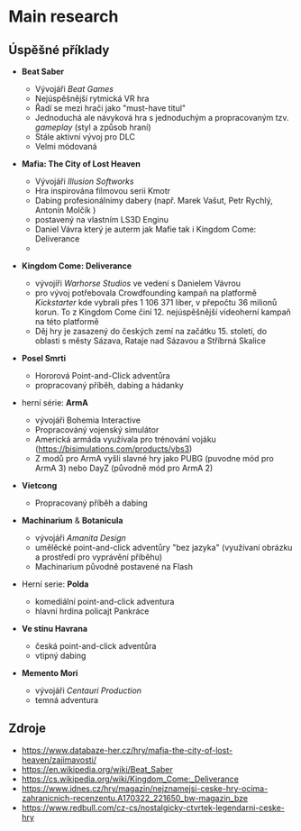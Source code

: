 # Main research

## Úspěšné příklady
- **Beat Saber**
    - Vývojáři *Beat Games*
    - Nejúspěšnější rytmická VR hra
    - Řadí se mezi hrači jako "must-have titul"
    - Jednoduchá ale návyková hra s jednoduchým a propracovaným tzv. *gameplay* (styl a způsob hraní)
    - Stále aktivní vývoj pro DLC
    - Velmi módovaná 

- **Mafia: The City of Lost Heaven**  
    - Vývojáři *Illusion Softworks*
    - Hra inspirována filmovou serii Kmotr
    - Dabing profesionálnimy dabery (např. Marek Vašut, Petr Rychlý, Antonín Molčík )
    - postavený na vlastním LS3D Enginu
    - Daniel Vávra který je auterm jak Mafie tak i Kingdom Come: Deliverance
    - 
- **Kingdom Come: Deliverance**
    - vývojíři *Warhorse Studios* ve vedení s Danielem Vávrou
    - pro vývoj potřebovala Crowdfounding kampaň na platformě *Kickstarter* kde vybrali přes 1 106 371 liber, v přepočtu 36 milionů korun. To z Kingdom Come činí 12. nejúspěšnější videoherní kampaň na této platformě
    - Děj hry je zasazený do českých zemí na začátku 15. století, do oblasti s městy Sázava, Rataje nad Sázavou a Stříbrná Skalice

- **Posel Smrti**
    - Hororová Point-and-Click adventůra
    - propracovaný příběh, dabing a hádanky

- herní série: **ArmA**
    - vývojáři Bohemia Interactive
    - Propracováný vojenský simulátor
    - Americká armáda využívala pro trénování vojáku (https://bisimulations.com/products/vbs3)
    - Z modů pro ArmA vyšli slavné hry jako PUBG (puvodne mód pro ArmA 3) nebo DayZ (původně mód pro ArmA 2)

- **Vietcong**
    - Propracovaný příběh a dabing

- **Machinarium** & **Botanicula** 
    - vývojáři *Amanita Design*
    - umělěcké point-and-click adventůry "bez jazyka" (využívaní obrázku a prostředí pro vyprávění příběhu)
    - Machinarium původně postavené na Flash

- Herní serie: **Polda**
    - komediální point-and-click adventura
    - hlavní hrdina policajt Pankráce

- **Ve stínu Havrana**
  - česká point-and-click adventůra
  - vtipný dabing

- **Memento Mori**
  - vývojáři *Centauri Production*
  - temná adventura
## Zdroje
- https://www.databaze-her.cz/hry/mafia-the-city-of-lost-heaven/zajimavosti/
- https://en.wikipedia.org/wiki/Beat_Saber
- https://cs.wikipedia.org/wiki/Kingdom_Come:_Deliverance
- https://www.idnes.cz/hry/magazin/nejznamejsi-ceske-hry-ocima-zahranicnich-recenzentu.A170322_221650_bw-magazin_bze
- https://www.redbull.com/cz-cs/nostalgicky-ctvrtek-legendarni-ceske-hry
